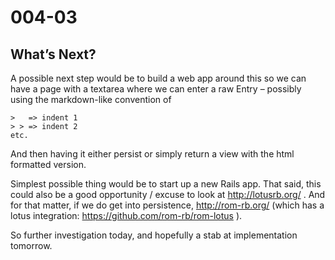# 004-03

## What’s Next?

A possible next step would be to build a web app around this so we can have a page with a textarea where we can enter a raw Entry – possibly using the markdown-like  convention of

```
>   => indent 1
> > => indent 2
etc.
```

And then having it either persist or simply return a view with the html formatted version.

Simplest possible thing would be to start up a new Rails app.  That said, this could also be a good opportunity / excuse to look at http://lotusrb.org/ .  And for that matter, if we do get into persistence, http://rom-rb.org/ (which has a lotus integration: https://github.com/rom-rb/rom-lotus ).

So further investigation today, and hopefully a stab at implementation tomorrow.
